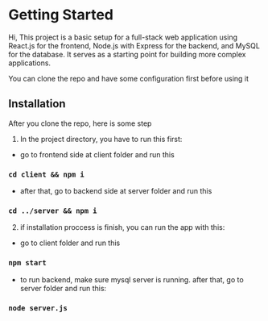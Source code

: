 # Getting Started

Hi,
This project is a basic setup for a full-stack web application using React.js for the frontend, Node.js with Express for the backend, and MySQL for the database. It serves as a starting point for building more complex applications.

You can clone the repo and have some configuration first before using it

## Installation

After you clone the repo, here is some step

1. In the project directory, you have to run this first:

-   go to frontend side at client folder and run this

### `cd client && npm i`

-   after that, go to backend side at server folder and run this

### `cd ../server && npm i`

2. if installation proccess is finish, you can run the app with this:

-   go to client folder and run this

### `npm start`

-   to run backend, make sure mysql server is running. after that, go to server folder and run this:

### `node server.js`
